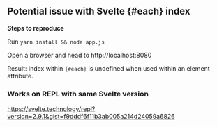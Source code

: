 
## Potential issue with Svelte {#each} index

**Steps to reproduce**

Run `yarn install && node app.js`

Open a browser and head to http://localhost:8080

Result: index within `{#each}` is undefined when used within an element attribute.

### Works on REPL with same Svelte version
https://svelte.technology/repl?version=2.9.1&gist=f9dddf6f11b3ab005a214d24059a6826
